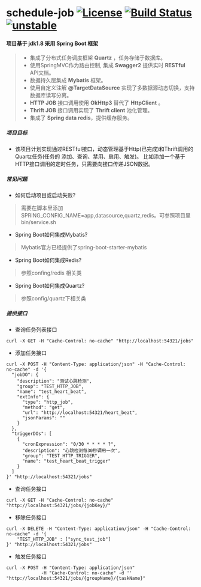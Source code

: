 # schedule-job [![License](https://img.shields.io/github/license/mashape/apistatus.svg)](http://www.opensource.org/licenses/mit-license.php) [![Build Status](https://travis-ci.org/lvhao/schedule-job.svg?branch=master&service=github)](https://travis-ci.org/lvhao/schedule-job?branch=master) [![unstable](http://badges.github.io/stability-badges/dist/unstable.svg)](http://github.com/badges/stability-badges)
#### 项目基于 __jdk1.8__ 采用 __Spring Boot__ 框架
> * 集成了分布式任务调度框架 __Quartz__ ，任务存储于数据库。
> * 使用SpringMVC作为路由控制, 集成 __Swagger2__ 提供实时 __RESTful__ API文档。
> * 数据持久层集成 __Mybatis__ 框架。
> * 使用自定义注解 __@TargetDataSource__ 实现了多数据源动态切换，支持数据库读写分离。
> * __HTTP JOB__ 接口调用使用 __OkHttp3__ 替代了 __HttpClient__ 。
> * __Thrift JOB__ 接口调用实现了 __Thrift client__ 池化管理。
> * 集成了 __Spring data redis__，提供缓存服务。

##### 项目目标
* 该项目计划实现通过RESTful接口，动态管理基于Http(已完成)和Thrift调用的Quartz任务(任务的 添加、查询、禁用、启用、触发)。
比如添加一个基于HTTP接口调用的定时任务，只需要向接口传递JSON数据。

##### 常见问题
* 如何启动项目或启动失败?
>  需要在脚本里添加SPRING_CONFIG_NAME=app,datasource,quartz,redis。可参照项目里bin/service.sh

* Spring Boot如何集成Mybatis?
>  Mybatis官方已经提供了spring-boot-starter-mybatis
  
* Spring Boot如何集成Redis?
>  参照confing/redis 相关类
  
* Spring Boot如何集成Quartz?
>  参照config/quartz下相关类
  
##### 提供接口
* 查询任务列表接口
```shell
curl -X GET -H "Cache-Control: no-cache" "http://localhost:54321/jobs"
```

* 添加任务接口
```shell
curl -X POST -H "Content-Type: application/json" -H "Cache-Control: no-cache" -d '{
  "jobDO": {
    "description": "测试心跳检测",
    "group": "TEST_HTTP_JOB",
    "name": "test_heart_beat",
    "extInfo": {
      "type": "http_job",
      "method": "get",
      "url": "http://localhost:54321/heart_beat",
      "jsonParams": ""
    }
  },
  "triggerDOs": [
    {
      "cronExpression": "0/30 * * * * ?",
      "description": "心跳检测每30秒调用一次",
      "group": "TEST_HTTP_TRIGGER",
      "name": "test_heart_beat_trigger"
    }
  ]
}' "http://localhost:54321/jobs"
```

* 查询任务接口
```shell
curl -X GET -H "Cache-Control: no-cache" "http://localhost:54321/jobs/{jobKey}/"
```

* 移除任务接口
```shell
curl -X DELETE -H "Content-Type: application/json" -H "Cache-Control: no-cache" -d '{
    "TEST_HTTP_JOB" : ["sync_test_job"]
}' "http://localhost:54321/jobs"
```

* 触发任务接口
```shell
curl -X POST -H "Content-Type: application/json" 
             -H "Cache-Control: no-cache" -d '' "http://localhost:54321/jobs/{groupName}/{taskName}"
```

